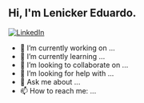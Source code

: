 ## Hi, I'm Lenicker Eduardo.

[![LinkedIn](https://img.shields.io/badge/LinkedIn-0077B5?style=for-the-badge&logo=linkedin&logoColor=white)](https://www.linkedin.com/in/lenicker-eduardo/)


- 🔭 I’m currently working on ...
- 🌱 I’m currently learning ...
- 👯 I’m looking to collaborate on ...
- 🤔 I’m looking for help with ...
- 💬 Ask me about ...
- 📫 How to reach me: ...


